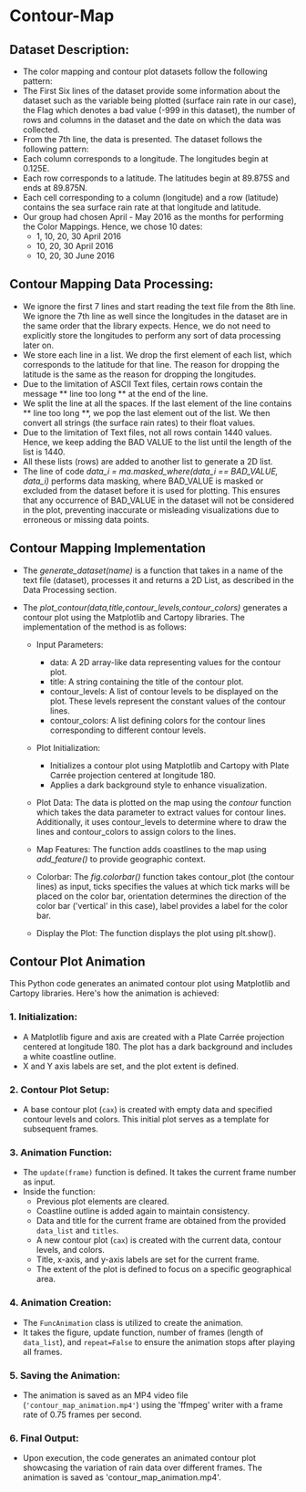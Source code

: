 # Contour-Map

## Dataset Description:

- The color mapping and contour plot datasets follow the following pattern:
- The First Six lines of the dataset provide some information about the dataset such as the variable being plotted (surface rain rate in our case), the Flag which denotes a bad value (-999 in this dataset), the number of rows and columns in the dataset and the date on which the data was collected.
- From the 7th line, the data is presented. The dataset follows the following pattern:
- Each column corresponds to a longitude. The longitudes begin at 0.125E.
- Each row corresponds to a latitude. The latitudes begin at 89.875S and ends at 89.875N.
- Each cell corresponding to a column (longitude) and a row (latitude) contains the sea surface rain rate at that longitude and latitude.
- Our group had chosen April - May 2016 as the months for performing the Color Mappings. Hence, we chose 10 dates: 
    - 1, 10, 20, 30 April 2016
    - 10, 20, 30 April 2016
    - 10, 20, 30 June 2016 

## Contour Mapping Data Processing: 

- We ignore the first 7 lines and start reading the text file from the 8th line. We ignore the 7th line as well since the longitudes in the dataset are in the same order that the library expects. Hence, we do not need to explicitly store the longitudes to perform any sort of data processing later on.
- We store each line in a list. We drop the first element of each list, which corresponds to the latitude for that line. The reason for dropping the latitude is the same as the reason for dropping the longitudes. 
- Due to the limitation of ASCII Text files, certain rows contain the message ** line too long ** at the end of the line.
- We split the line at all the spaces. If the last element of the line contains ** line too long **, we pop the last element out of the list. We then convert all strings (the surface rain rates) to their float values. 
- Due to the limitation of Text files, not all rows contain 1440 values. Hence, we keep adding the BAD VALUE to the list until the length of the list is 1440. 
- All these lists (rows) are added to another list to generate a 2D list.
- The line of code *data_i = ma.masked_where(data_i == BAD_VALUE, data_i)* performs data masking, where BAD_VALUE is masked or excluded from the dataset before it is used for plotting. This ensures that any occurrence of BAD_VALUE in the dataset will not be considered in the plot, preventing inaccurate or misleading visualizations due to erroneous or missing data points.

## Contour Mapping Implementation

- The *generate_dataset(name)* is a function that takes in a name of the text file (dataset), processes it and returns a 2D List, as described in the Data Processing section.

- The *plot_contour(data,title,contour_levels,contour_colors)* generates a contour plot using the Matplotlib and Cartopy libraries. The implementation of the method is as follows:

    - Input Parameters:
        - data: A 2D array-like data representing values for the contour plot.
        - title: A string containing the title of the contour plot.
        - contour_levels: A list of contour levels to be displayed on the plot. These levels represent the constant values of the contour lines.
        - contour_colors: A list defining colors for the contour lines corresponding to different contour levels.

    - Plot Initialization:
        - Initializes a contour plot using Matplotlib and Cartopy with Plate Carrée projection centered at longitude 180.
        - Applies a dark background style to enhance visualization.

    - Plot Data: The data is plotted on the map using the *contour* function which takes the data parameter to extract values for contour lines. Additionally, it uses contour_levels to determine where to draw the lines and contour_colors to assign colors to the lines.

    - Map Features: The function adds coastlines to the map using *add_feature()* to provide geographic context.

    - Colorbar: The *fig.colorbar()* function takes contour_plot (the contour lines) as input, ticks specifies the values at which tick marks will be placed on the color bar, orientation determines the direction of the color bar ('vertical' in this case), label provides a label for the color bar.

    - Display the Plot: The function displays the plot using plt.show().

## Contour Plot Animation

This Python code generates an animated contour plot using Matplotlib and Cartopy libraries. Here's how the animation is achieved:

### 1. Initialization:
- A Matplotlib figure and axis are created with a Plate Carrée projection centered at longitude 180. The plot has a dark background and includes a white coastline outline.
- X and Y axis labels are set, and the plot extent is defined.

### 2. Contour Plot Setup:
- A base contour plot (`cax`) is created with empty data and specified contour levels and colors. This initial plot serves as a template for subsequent frames.

### 3. Animation Function:
- The `update(frame)` function is defined. It takes the current frame number as input.
- Inside the function:
  - Previous plot elements are cleared.
  - Coastline outline is added again to maintain consistency.
  - Data and title for the current frame are obtained from the provided `data_list` and `titles`.
  - A new contour plot (`cax`) is created with the current data, contour levels, and colors.
  - Title, x-axis, and y-axis labels are set for the current frame.
  - The extent of the plot is defined to focus on a specific geographical area.

### 4. Animation Creation:
- The `FuncAnimation` class is utilized to create the animation.
- It takes the figure, update function, number of frames (length of `data_list`), and `repeat=False` to ensure the animation stops after playing all frames.
  
### 5. Saving the Animation:
- The animation is saved as an MP4 video file (`'contour_map_animation.mp4'`) using the 'ffmpeg' writer with a frame rate of 0.75 frames per second.

### 6. Final Output:
- Upon execution, the code generates an animated contour plot showcasing the variation of rain data over different frames. The animation is saved as 'contour_map_animation.mp4'.


